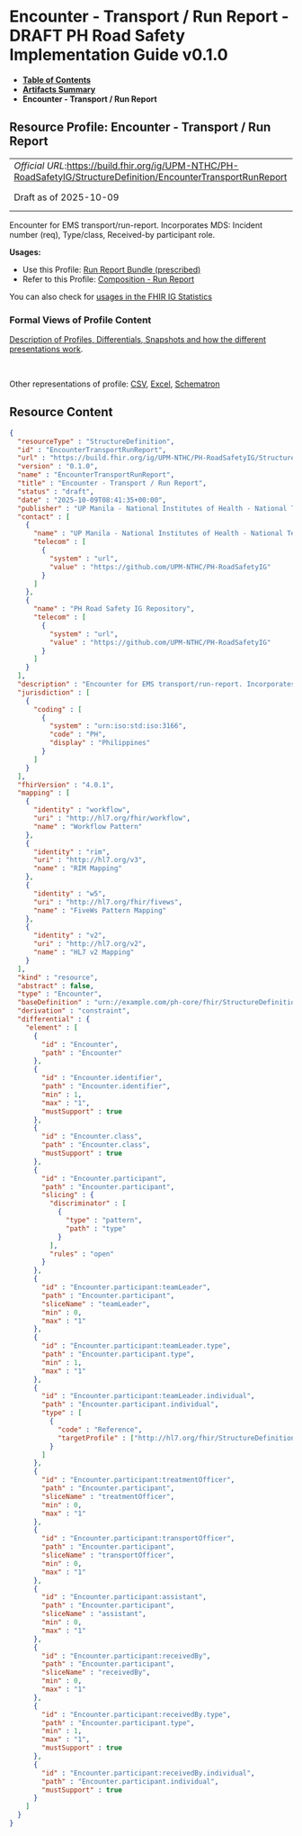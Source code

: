 # Encounter - Transport / Run Report - DRAFT PH Road Safety Implementation Guide v0.1.0

* [**Table of Contents**](toc.md)
* [**Artifacts Summary**](artifacts.md)
* **Encounter - Transport / Run Report**

## Resource Profile: Encounter - Transport / Run Report 

| | |
| :--- | :--- |
| *Official URL*:https://build.fhir.org/ig/UPM-NTHC/PH-RoadSafetyIG/StructureDefinition/EncounterTransportRunReport | *Version*:0.1.0 |
| Draft as of 2025-10-09 | *Computable Name*:EncounterTransportRunReport |

 
Encounter for EMS transport/run-report. Incorporates MDS: Incident number (req), Type/class, Received-by participant role. 

**Usages:**

* Use this Profile: [Run Report Bundle (prescribed)](StructureDefinition-RunReportBundle.md)
* Refer to this Profile: [Composition - Run Report](StructureDefinition-CompositionRunReport.md)

You can also check for [usages in the FHIR IG Statistics](https://packages2.fhir.org/xig/example.fhir.ph.roadsafety|current/StructureDefinition/EncounterTransportRunReport)

### Formal Views of Profile Content

 [Description of Profiles, Differentials, Snapshots and how the different presentations work](http://build.fhir.org/ig/FHIR/ig-guidance/readingIgs.html#structure-definitions). 

 

Other representations of profile: [CSV](StructureDefinition-EncounterTransportRunReport.csv), [Excel](StructureDefinition-EncounterTransportRunReport.xlsx), [Schematron](StructureDefinition-EncounterTransportRunReport.sch) 



## Resource Content

```json
{
  "resourceType" : "StructureDefinition",
  "id" : "EncounterTransportRunReport",
  "url" : "https://build.fhir.org/ig/UPM-NTHC/PH-RoadSafetyIG/StructureDefinition/EncounterTransportRunReport",
  "version" : "0.1.0",
  "name" : "EncounterTransportRunReport",
  "title" : "Encounter - Transport / Run Report",
  "status" : "draft",
  "date" : "2025-10-09T08:41:35+00:00",
  "publisher" : "UP Manila - National Institutes of Health - National Telehealth Center",
  "contact" : [
    {
      "name" : "UP Manila - National Institutes of Health - National Telehealth Center",
      "telecom" : [
        {
          "system" : "url",
          "value" : "https://github.com/UPM-NTHC/PH-RoadSafetyIG"
        }
      ]
    },
    {
      "name" : "PH Road Safety IG Repository",
      "telecom" : [
        {
          "system" : "url",
          "value" : "https://github.com/UPM-NTHC/PH-RoadSafetyIG"
        }
      ]
    }
  ],
  "description" : "Encounter for EMS transport/run-report. Incorporates MDS: Incident number (req), Type/class, Received-by participant role.",
  "jurisdiction" : [
    {
      "coding" : [
        {
          "system" : "urn:iso:std:iso:3166",
          "code" : "PH",
          "display" : "Philippines"
        }
      ]
    }
  ],
  "fhirVersion" : "4.0.1",
  "mapping" : [
    {
      "identity" : "workflow",
      "uri" : "http://hl7.org/fhir/workflow",
      "name" : "Workflow Pattern"
    },
    {
      "identity" : "rim",
      "uri" : "http://hl7.org/v3",
      "name" : "RIM Mapping"
    },
    {
      "identity" : "w5",
      "uri" : "http://hl7.org/fhir/fivews",
      "name" : "FiveWs Pattern Mapping"
    },
    {
      "identity" : "v2",
      "uri" : "http://hl7.org/v2",
      "name" : "HL7 v2 Mapping"
    }
  ],
  "kind" : "resource",
  "abstract" : false,
  "type" : "Encounter",
  "baseDefinition" : "urn://example.com/ph-core/fhir/StructureDefinition/ph-core-encounter",
  "derivation" : "constraint",
  "differential" : {
    "element" : [
      {
        "id" : "Encounter",
        "path" : "Encounter"
      },
      {
        "id" : "Encounter.identifier",
        "path" : "Encounter.identifier",
        "min" : 1,
        "max" : "1",
        "mustSupport" : true
      },
      {
        "id" : "Encounter.class",
        "path" : "Encounter.class",
        "mustSupport" : true
      },
      {
        "id" : "Encounter.participant",
        "path" : "Encounter.participant",
        "slicing" : {
          "discriminator" : [
            {
              "type" : "pattern",
              "path" : "type"
            }
          ],
          "rules" : "open"
        }
      },
      {
        "id" : "Encounter.participant:teamLeader",
        "path" : "Encounter.participant",
        "sliceName" : "teamLeader",
        "min" : 0,
        "max" : "1"
      },
      {
        "id" : "Encounter.participant:teamLeader.type",
        "path" : "Encounter.participant.type",
        "min" : 1,
        "max" : "1"
      },
      {
        "id" : "Encounter.participant:teamLeader.individual",
        "path" : "Encounter.participant.individual",
        "type" : [
          {
            "code" : "Reference",
            "targetProfile" : ["http://hl7.org/fhir/StructureDefinition/PractitionerRole"]
          }
        ]
      },
      {
        "id" : "Encounter.participant:treatmentOfficer",
        "path" : "Encounter.participant",
        "sliceName" : "treatmentOfficer",
        "min" : 0,
        "max" : "1"
      },
      {
        "id" : "Encounter.participant:transportOfficer",
        "path" : "Encounter.participant",
        "sliceName" : "transportOfficer",
        "min" : 0,
        "max" : "1"
      },
      {
        "id" : "Encounter.participant:assistant",
        "path" : "Encounter.participant",
        "sliceName" : "assistant",
        "min" : 0,
        "max" : "1"
      },
      {
        "id" : "Encounter.participant:receivedBy",
        "path" : "Encounter.participant",
        "sliceName" : "receivedBy",
        "min" : 0,
        "max" : "1"
      },
      {
        "id" : "Encounter.participant:receivedBy.type",
        "path" : "Encounter.participant.type",
        "min" : 1,
        "max" : "1",
        "mustSupport" : true
      },
      {
        "id" : "Encounter.participant:receivedBy.individual",
        "path" : "Encounter.participant.individual",
        "mustSupport" : true
      }
    ]
  }
}

```
